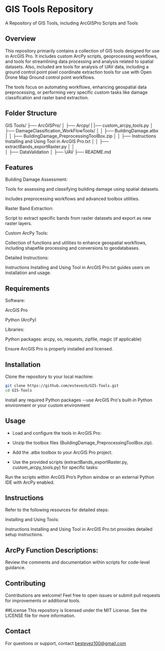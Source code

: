 # GIS Tools Repository

A Repository of GIS Tools, including ArcGISPro Scripts and Tools

## Overview
This repository primarily contains a collection of GIS tools designed for use in ArcGIS Pro. It includes custom ArcPy scripts, geoprocessing workflows, and tools for streamlining data processing and analysis related to spatial datasets. Also, included are tools for analysis of UAV data, including a ground control point pixel coordinate extraction tools for use with Open Drone Map Ground control point workflows.

The tools focus on automating workflows, enhancing geospatial data preprocessing, or performing very specific custom tasks like damage classification and raster band extraction.

## Folder Structure
GIS Tools/
├── ArcGISPro/
│   ├── Arcpy/
|           |── custom_arcpy_tools.py
│   ├── DamageClassification_WorkFlowTools/
│   │      ├── BuildingDamage.atbx
│   │      ├── BuildingDamage_PreprocessingToolBox.zip
│   │      ├── Instructions Installing and Using Tool in ArcGIS Pro.txt
│   │      ├── extractBands_exportRaster.py
│   │      
│   ├── DataValidation
│   ├── UAV
├── README.md

## Features
Building Damage Assessment:

Tools for assessing and classifying building damage using spatial datasets.

Includes preprocessing workflows and advanced toolbox utilities.

Raster Band Extraction:

Script to extract specific bands from raster datasets and export as new raster layers.

Custom ArcPy Tools:

Collection of functions and utilities to enhance geospatial workflows, including shapefile processing and conversions to geodatabases.

Detailed Instructions:

Instructions Installing and Using Tool in ArcGIS Pro.txt guides users on installation and usage.

## Requirements
Software:

ArcGIS Pro

Python (ArcPy)

Libraries:

Python packages: arcpy, os, requests, zipfile, magic (if applicable)

Ensure ArcGIS Pro is properly installed and licensed.

## Installation
Clone the repository to your local machine:

```bash
git clone https://github.com/estevezb/GIS-Tools.git
cd GIS-Tools
```
Install any required Python packages --use ArcGIS Pro's built-in Python environment or your custom environment

## Usage
- Load and configure the tools in ArcGIS Pro:

- Unzip the toolbox files (BuildingDamage_PreprocessingToolBox.zip).

- Add the .atbx toolbox to your ArcGIS Pro project.

- Use the provided scripts (extractBands_exportRaster.py, custom_arcpy_tools.py) for specific tasks:

Run the scripts within ArcGIS Pro’s Python window or an external Python IDE with ArcPy enabled.

## Instructions
Refer to the following resources for detailed steps:

Installing and Using Tools:

Instructions Installing and Using Tool in ArcGIS Pro.txt provides detailed setup instructions.

## ArcPy Function Descriptions:

Review the comments and documentation within scripts for code-level guidance.

## Contributing
Contributions are welcome! Feel free to open issues or submit pull requests for improvements or additional tools.

##License
This repository is licensed under the MIT License. See the LICENSE file for more information.

## Contact
For questions or support, contact bestevez100@gmail.com